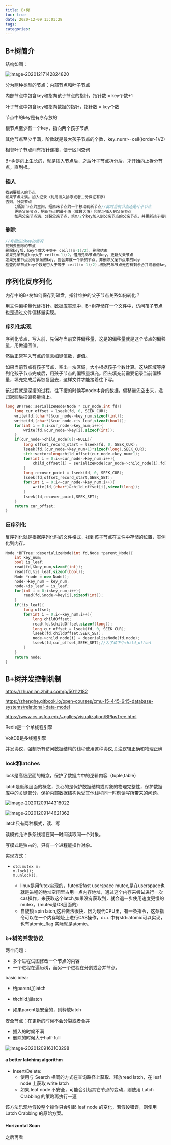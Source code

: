 ```yaml
---
title: B+树
toc: true
date: 2020-12-09 13:01:28
tags:
categories:
---
```


<!--more-->

## B+树简介

结构如图：

![image-20201217142824820](B-树/image-20201217142824820.png)

分为两种类型的节点：内部节点和叶子节点

内部节点中包含key和指向孩子节点的指针，指针数 = key个数+1

叶子节点中包含key和指向数据的指针，指针数 = key个数

节点中的key是有序存放的

根节点至少有一个key，指向两个孩子节点

其他节点至少半满，阶数就是最大孩子节点的个数，key_num>=ceil((order-1)/2)

相邻叶子节点间有指针连接，便于区间查询

B+树是向上生长的，就是插入节点后，之后叶子节点拆分后，才开始向上拆分节点，直到根。

### 插入

```c++
找到要插入的节点
如果节点未满，加入记录（利用插入排序或者二分保证有序）
否则，分裂节点
	分配新节点的空间，把原来节点的一半移动到新节点//此时当前节点还是叶子节点
	更新父亲节点，把新节点的最小值（或最大值）和地址插入到父亲节点
	如果父亲节点满，分裂父亲节点，第m/2个key加入到父亲节点的父亲节点，并更新孩子指针。重复该步，直到key个数不满或者分裂到根，树高+1。
```

### 删除

```c++
//有相应的key的情况
找到要删除的节点
删除key后，key个数大于等于 ceil((m-1)/2)，删除结束
如果兄弟节点key大于 ceil(m-1)/2，借用兄弟节点的key，更新父亲节点
如果兄弟节点没有多余的key，则合并成一个新的节点，并删除父亲节点中的key
检查内部节点key个数是否大于等于 ceil((m-1)/2),根据兄弟节点是否有剩余合并或者借key
```

## 序列化反序列化

内存中的B+树如何保存到磁盘，指针维护的父子节点关系如何转化？

用文件偏移量代替指针。数据库实现中，B+树存储在一个文件中，访问孩子节点也是通过文件偏移量实现。

### 序列化实现

序列化节点，写入前，先保存当前文件偏移量，这是的偏移量就是这个节点的偏移量，用做返回值。

然后正常写入节点的信息如键值数，键值。

如果当前节点有孩子节点，空出一块区域，大小根据孩子个数计算。这块区域等序列化孩子节点完成后，用孩子节点的偏移量填充。回去填充前需要记录当前偏移量，填充完成后再恢复回去，这样文件才能接着往下写。

该过程就是深搜的过程，往下搜的时候写node本身的数据，偏移量先空出来，递归返回后把偏移量填上。

```c++
long BPTree::serializeNode(Node * cur_node,int fd){
    long cur_offset = lseek(fd, 0, SEEK_CUR);
    write(fd,(char*)&cur_node->key_num,sizeof(int));
    write(fd,(char*)&cur_node->is_leaf,sizeof(bool));
    for(int i = 0;i<cur_node->key_num;i++){
        write(fd,&cur_node->key[i],sizeof(int));
    }
    if(cur_node->child_node[0]!=NULL){
        long offset_record_start = lseek(fd, 0, SEEK_CUR);
        lseek(fd,(cur_node->key_num+1)*sizeof(long),SEEK_CUR);
        std::vector<long>child_offset(cur_node->key_num+1);
        for(int i = 0;i<=cur_node->key_num;i++){
            child_offset[i] = serializeNode(cur_node->child_node[i],fd);
        }
        long recover_point = lseek(fd, 0, SEEK_CUR);
        lseek(fd,offset_record_start,SEEK_SET);
        for(int i = 0;i<=cur_node->key_num;i++){
            write(fd,(char*)&child_offset[i],sizeof(long));
        }
        lseek(fd,recover_point,SEEK_SET);
    }
    return cur_offset;
}
```

### 反序列化

反序列化就是根据序列化时的文件格式，找到孩子节点在文件中存储的位置，实例化到内存。

```c++
Node *BPTree::deserializeNode(int fd,Node *parent_Node){
    int key_num;
    bool is_leaf;
    read(fd,&key_num,sizeof(int));
    read(fd,&is_leaf,sizeof(bool));
    Node *node = new Node();
    node->key_num = key_num;
    node->is_leaf = is_leaf;
    for(int i = 0;i<key_num;i++){
        read(fd,&node->key[i],sizeof(int));
    }
    if(!is_leaf){
        long offset;
        for(int i = 0;i<=key_num;i++){
            long childOffset;
            read(fd,&childOffset,sizeof(long));
            long cur_offset = lseek(fd, 0, SEEK_CUR);
            lseek(fd,childOffset,SEEK_SET);
            node->child_node[i] = deserializeNode(fd,node);
            lseek(fd,cur_offset,SEEK_SET);//为了读下个child_offset
        }
    }
    return node;
}
```



## B+树并发控制机制

https://zhuanlan.zhihu.com/p/50112182

https://zhenghe.gitbook.io/open-courses/cmu-15-445-645-database-systems/relational-data-model

https://www.cs.usfca.edu/~galles/visualization/BPlusTree.html

Redis是一个单线程引擎

VoltDB是多线程引擎

并发协议，强制所有访问数据结构的线程使用这种协议,关注逻辑正确和物理正确

### lock和latches

lock是高级层面的概念，保护了数据库中的逻辑内容（tuple,table）

latch是低级层面的概念，关心的是保护数据结构或对象的物理完整性，保护数据库中的关键部分，保护内部数据结构免受其他线程同一时刻读写所带来的问题。 

![image-20201209144318022](B-树/image-20201209144318022.png)

![image-20201209144621362](B-树/image-20201209144621362.png)

latch只有两种模式，读、写

读模式允许多条线程在同一时间读取同一个对象。

写模式是独占的，只有一个进程能操作对象。

实现方式：

* ```
  std:mutex m;
  m.lock();
  m.unlock();
  ```

  * linux是用futex实现的，futex指fast userspace mutex,是在userspace也就是进程的地址空间里占用一点内存地址，通过这个内存来尝试进行一次cas操作，来获取这个latch,如果没有获取到，就会退一步使用速度更慢的mutex。(mutex是OS层面的)
  * 自旋锁 spin latch,这种做法很快，因为现代CPU里，有一条指令，这条指令可以在一个内存地址上进行CAS操作，c++ 中有std::atomic<T>可以实现，也有atomic_flag 实际就是atomic<bool>。

### b+树的并发协议

两个问题：

* 多个进程试图修改一个节点的内容
* 一个进程在遍历树，而另一个进程在分割或合并节点。

basic idea:

* 给parent加latch

* 给child加latch

* 如果parent是安全的，则释放latch

安全节点：在更新的时候不会分裂或者合并

* 插入的时候不满
* 删除的时候大于half-full

![image-20201209163103298](B-树/image-20201209163103298.png)

#### a better latching algorithm

* Insert/Delete:
  - 使用与 Search 相同的方式在查询路径上获取、释放read  latch，在 leaf node 上获取 write latch
  - 如果 leaf node 不安全，可能会引起其它节点的变动，则使用 Latch Crabbing 的策略再执行一遍

该方法乐观地假设整个操作只会引起 leaf node 的变化，若假设错误，则使用 Latch Crabbing 的原始方案。

#### Horizontal Scan

之后再看